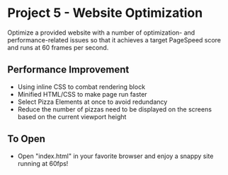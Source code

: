# Project 5 - Website Optimization

Optimize a provided website with a number of optimization- and performance-related issues so that it achieves a target PageSpeed score and runs at 60 frames per second.

## Performance Improvement

- Using inline CSS to combat rendering block
- Minified HTML/CSS to make page run faster
- Select Pizza Elements at once to avoid redundancy
- Reduce the number of pizzas need to be displayed on the screens based on the current viewport height

## To Open

- Open "index.html" in your favorite browser and enjoy a snappy site running at 60fps!

